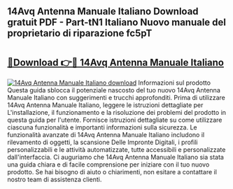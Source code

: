 ## 14Avq Antenna Manuale Italiano Download gratuit PDF - Part-tN1 Italiano Nuovo manuale del proprietario di riparazione fc5pT

# <h2><a href="http://dfgeahe.blite.top/?on=14Avq+Antenna+Manuale+Italiano">🔗Download 👉🔴 14Avq Antenna Manuale Italiano</a></h2>

[![14Avq Antenna Manuale Italiano download](https://i.imgur.com/lujVjoI.png)](http://dfgeahe.blite.top/?on=14Avq+Antenna+Manuale+Italiano)
Informazioni sul prodotto Questa guida sblocca il potenziale nascosto del tuo nuovo 14Avq Antenna Manuale Italiano con suggerimenti e trucchi approfonditi. Prima di utilizzare 14Avq Antenna Manuale Italiano, leggere le istruzioni dettagliate per L'installazione, il funzionamento e la risoluzione dei problemi del prodotto in questa guida per l'utente. Fornisce istruzioni dettagliate su come utilizzare ciascuna funzionalità e importanti informazioni sulla sicurezza. Le funzionalità avanzate di 14Avq Antenna Manuale Italiano includono il rilevamento di oggetti, la scansione Delle Impronte Digitali, i profili personalizzabili e le attività automatizzate, tutte accessibili e personalizzate dall'interfaccia. Ci auguriamo che 14Avq Antenna Manuale Italiano sia stata una guida chiara e di facile comprensione per iniziare con il tuo nuovo prodotto. Se hai bisogno di aiuto o chiarimenti, non esitare a contattare il nostro team di assistenza clienti.
